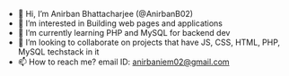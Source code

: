 - 👋 Hi, I’m Anirban Bhattacharjee (@AnirbanB02)
- 👀 I’m interested in Building web pages and applications
- 🌱 I’m currently learning PHP and MySQL for backend dev
- 💞️ I’m looking to collaborate on projects that have JS, CSS, HTML, PHP, MySQL techstack in it
- 📫 How to reach me?
      email ID: anirbaniem02@gmail.com

<!---
AnirbanB02/AnirbanB02 is a ✨ special ✨ repository because its `README.md` (this file) appears on your GitHub profile.
You can click the Preview link to take a look at your changes.
--->
